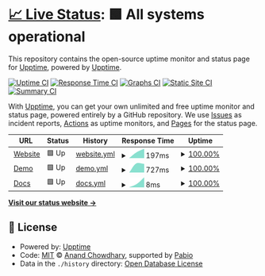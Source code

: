 # [📈 Live Status](https://status.upvado.com): <!--live status--> **🟩 All systems operational**

This repository contains the open-source uptime monitor and status page for [Upptime](https://upptime.js.org), powered by [Upptime](https://github.com/upptime/upptime).

[![Uptime CI](https://github.com/upptime/status.upvado.com/workflows/Uptime%20CI/badge.svg)](https://github.com/upptime/status.upvado.com/actions?query=workflow%3A%22Uptime+CI%22)
[![Response Time CI](https://github.com/upptime/status.upvado.com/workflows/Response%20Time%20CI/badge.svg)](https://github.com/upptime/status.upvado.com/actions?query=workflow%3A%22Response+Time+CI%22)
[![Graphs CI](https://github.com/upptime/status.upvado.com/workflows/Graphs%20CI/badge.svg)](https://github.com/upptime/status.upvado.com/actions?query=workflow%3A%22Graphs+CI%22)
[![Static Site CI](https://github.com/upptime/status.upvado.com/workflows/Static%20Site%20CI/badge.svg)](https://github.com/upptime/status.upvado.com/actions?query=workflow%3A%22Static+Site+CI%22)
[![Summary CI](https://github.com/upptime/status.upvado.com/workflows/Summary%20CI/badge.svg)](https://github.com/upptime/status.upvado.com/actions?query=workflow%3A%22Summary+CI%22)

With [Upptime](https://upptime.js.org), you can get your own unlimited and free uptime monitor and status page, powered entirely by a GitHub repository. We use [Issues](https://github.com/upptime/status.upvado.com/issues) as incident reports, [Actions](https://github.com/upptime/status.upvado.com/actions) as uptime monitors, and [Pages](https://status.upvado.com) for the status page.

<!--start: status pages-->
<!-- This summary is generated by Upptime (https://github.com/upptime/upptime) -->
<!-- Do not edit this manually, your changes will be overwritten -->
<!-- prettier-ignore -->
| URL | Status | History | Response Time | Uptime |
| --- | ------ | ------- | ------------- | ------ |
| <img alt="" src="https://icons.duckduckgo.com/ip3/upvado.com.ico" height="13"> [Website](https://upvado.com) | 🟩 Up | [website.yml](https://github.com/upvado/status.upvado.com/commits/HEAD/history/website.yml) | <details><summary><img alt="Response time graph" src="./graphs/website/response-time-week.png" height="20"> 197ms</summary><br><a href="https://upvado.com/history/website"><img alt="Response time 197" src="https://img.shields.io/endpoint?url=https%3A%2F%2Fraw.githubusercontent.com%2Fupvado%2Fstatus.upvado.com%2FHEAD%2Fapi%2Fwebsite%2Fresponse-time.json"></a><br><a href="https://upvado.com/history/website"><img alt="24-hour response time 197" src="https://img.shields.io/endpoint?url=https%3A%2F%2Fraw.githubusercontent.com%2Fupvado%2Fstatus.upvado.com%2FHEAD%2Fapi%2Fwebsite%2Fresponse-time-day.json"></a><br><a href="https://upvado.com/history/website"><img alt="7-day response time 197" src="https://img.shields.io/endpoint?url=https%3A%2F%2Fraw.githubusercontent.com%2Fupvado%2Fstatus.upvado.com%2FHEAD%2Fapi%2Fwebsite%2Fresponse-time-week.json"></a><br><a href="https://upvado.com/history/website"><img alt="30-day response time 197" src="https://img.shields.io/endpoint?url=https%3A%2F%2Fraw.githubusercontent.com%2Fupvado%2Fstatus.upvado.com%2FHEAD%2Fapi%2Fwebsite%2Fresponse-time-month.json"></a><br><a href="https://upvado.com/history/website"><img alt="1-year response time 197" src="https://img.shields.io/endpoint?url=https%3A%2F%2Fraw.githubusercontent.com%2Fupvado%2Fstatus.upvado.com%2FHEAD%2Fapi%2Fwebsite%2Fresponse-time-year.json"></a></details> | <details><summary><a href="https://upvado.com/history/website">100.00%</a></summary><a href="https://upvado.com/history/website"><img alt="All-time uptime 100.00%" src="https://img.shields.io/endpoint?url=https%3A%2F%2Fraw.githubusercontent.com%2Fupvado%2Fstatus.upvado.com%2FHEAD%2Fapi%2Fwebsite%2Fuptime.json"></a><br><a href="https://upvado.com/history/website"><img alt="24-hour uptime 100.00%" src="https://img.shields.io/endpoint?url=https%3A%2F%2Fraw.githubusercontent.com%2Fupvado%2Fstatus.upvado.com%2FHEAD%2Fapi%2Fwebsite%2Fuptime-day.json"></a><br><a href="https://upvado.com/history/website"><img alt="7-day uptime 100.00%" src="https://img.shields.io/endpoint?url=https%3A%2F%2Fraw.githubusercontent.com%2Fupvado%2Fstatus.upvado.com%2FHEAD%2Fapi%2Fwebsite%2Fuptime-week.json"></a><br><a href="https://upvado.com/history/website"><img alt="30-day uptime 100.00%" src="https://img.shields.io/endpoint?url=https%3A%2F%2Fraw.githubusercontent.com%2Fupvado%2Fstatus.upvado.com%2FHEAD%2Fapi%2Fwebsite%2Fuptime-month.json"></a><br><a href="https://upvado.com/history/website"><img alt="1-year uptime 100.00%" src="https://img.shields.io/endpoint?url=https%3A%2F%2Fraw.githubusercontent.com%2Fupvado%2Fstatus.upvado.com%2FHEAD%2Fapi%2Fwebsite%2Fuptime-year.json"></a></details>
| <img alt="" src="https://icons.duckduckgo.com/ip3/demo.upvado.com.ico" height="13"> [Demo](https://demo.upvado.com) | 🟩 Up | [demo.yml](https://github.com/upvado/status.upvado.com/commits/HEAD/history/demo.yml) | <details><summary><img alt="Response time graph" src="./graphs/demo/response-time-week.png" height="20"> 727ms</summary><br><a href="https://upvado.com/history/demo"><img alt="Response time 727" src="https://img.shields.io/endpoint?url=https%3A%2F%2Fraw.githubusercontent.com%2Fupvado%2Fstatus.upvado.com%2FHEAD%2Fapi%2Fdemo%2Fresponse-time.json"></a><br><a href="https://upvado.com/history/demo"><img alt="24-hour response time 727" src="https://img.shields.io/endpoint?url=https%3A%2F%2Fraw.githubusercontent.com%2Fupvado%2Fstatus.upvado.com%2FHEAD%2Fapi%2Fdemo%2Fresponse-time-day.json"></a><br><a href="https://upvado.com/history/demo"><img alt="7-day response time 727" src="https://img.shields.io/endpoint?url=https%3A%2F%2Fraw.githubusercontent.com%2Fupvado%2Fstatus.upvado.com%2FHEAD%2Fapi%2Fdemo%2Fresponse-time-week.json"></a><br><a href="https://upvado.com/history/demo"><img alt="30-day response time 727" src="https://img.shields.io/endpoint?url=https%3A%2F%2Fraw.githubusercontent.com%2Fupvado%2Fstatus.upvado.com%2FHEAD%2Fapi%2Fdemo%2Fresponse-time-month.json"></a><br><a href="https://upvado.com/history/demo"><img alt="1-year response time 727" src="https://img.shields.io/endpoint?url=https%3A%2F%2Fraw.githubusercontent.com%2Fupvado%2Fstatus.upvado.com%2FHEAD%2Fapi%2Fdemo%2Fresponse-time-year.json"></a></details> | <details><summary><a href="https://upvado.com/history/demo">100.00%</a></summary><a href="https://upvado.com/history/demo"><img alt="All-time uptime 100.00%" src="https://img.shields.io/endpoint?url=https%3A%2F%2Fraw.githubusercontent.com%2Fupvado%2Fstatus.upvado.com%2FHEAD%2Fapi%2Fdemo%2Fuptime.json"></a><br><a href="https://upvado.com/history/demo"><img alt="24-hour uptime 100.00%" src="https://img.shields.io/endpoint?url=https%3A%2F%2Fraw.githubusercontent.com%2Fupvado%2Fstatus.upvado.com%2FHEAD%2Fapi%2Fdemo%2Fuptime-day.json"></a><br><a href="https://upvado.com/history/demo"><img alt="7-day uptime 100.00%" src="https://img.shields.io/endpoint?url=https%3A%2F%2Fraw.githubusercontent.com%2Fupvado%2Fstatus.upvado.com%2FHEAD%2Fapi%2Fdemo%2Fuptime-week.json"></a><br><a href="https://upvado.com/history/demo"><img alt="30-day uptime 100.00%" src="https://img.shields.io/endpoint?url=https%3A%2F%2Fraw.githubusercontent.com%2Fupvado%2Fstatus.upvado.com%2FHEAD%2Fapi%2Fdemo%2Fuptime-month.json"></a><br><a href="https://upvado.com/history/demo"><img alt="1-year uptime 100.00%" src="https://img.shields.io/endpoint?url=https%3A%2F%2Fraw.githubusercontent.com%2Fupvado%2Fstatus.upvado.com%2FHEAD%2Fapi%2Fdemo%2Fuptime-year.json"></a></details>
| <img alt="" src="https://icons.duckduckgo.com/ip3/upvado.com.ico" height="13"> [Docs](https://upvado.com) | 🟩 Up | [docs.yml](https://github.com/upvado/status.upvado.com/commits/HEAD/history/docs.yml) | <details><summary><img alt="Response time graph" src="./graphs/docs/response-time-week.png" height="20"> 8ms</summary><br><a href="https://upvado.com/history/docs"><img alt="Response time 8" src="https://img.shields.io/endpoint?url=https%3A%2F%2Fraw.githubusercontent.com%2Fupvado%2Fstatus.upvado.com%2FHEAD%2Fapi%2Fdocs%2Fresponse-time.json"></a><br><a href="https://upvado.com/history/docs"><img alt="24-hour response time 8" src="https://img.shields.io/endpoint?url=https%3A%2F%2Fraw.githubusercontent.com%2Fupvado%2Fstatus.upvado.com%2FHEAD%2Fapi%2Fdocs%2Fresponse-time-day.json"></a><br><a href="https://upvado.com/history/docs"><img alt="7-day response time 8" src="https://img.shields.io/endpoint?url=https%3A%2F%2Fraw.githubusercontent.com%2Fupvado%2Fstatus.upvado.com%2FHEAD%2Fapi%2Fdocs%2Fresponse-time-week.json"></a><br><a href="https://upvado.com/history/docs"><img alt="30-day response time 8" src="https://img.shields.io/endpoint?url=https%3A%2F%2Fraw.githubusercontent.com%2Fupvado%2Fstatus.upvado.com%2FHEAD%2Fapi%2Fdocs%2Fresponse-time-month.json"></a><br><a href="https://upvado.com/history/docs"><img alt="1-year response time 8" src="https://img.shields.io/endpoint?url=https%3A%2F%2Fraw.githubusercontent.com%2Fupvado%2Fstatus.upvado.com%2FHEAD%2Fapi%2Fdocs%2Fresponse-time-year.json"></a></details> | <details><summary><a href="https://upvado.com/history/docs">100.00%</a></summary><a href="https://upvado.com/history/docs"><img alt="All-time uptime 100.00%" src="https://img.shields.io/endpoint?url=https%3A%2F%2Fraw.githubusercontent.com%2Fupvado%2Fstatus.upvado.com%2FHEAD%2Fapi%2Fdocs%2Fuptime.json"></a><br><a href="https://upvado.com/history/docs"><img alt="24-hour uptime 100.00%" src="https://img.shields.io/endpoint?url=https%3A%2F%2Fraw.githubusercontent.com%2Fupvado%2Fstatus.upvado.com%2FHEAD%2Fapi%2Fdocs%2Fuptime-day.json"></a><br><a href="https://upvado.com/history/docs"><img alt="7-day uptime 100.00%" src="https://img.shields.io/endpoint?url=https%3A%2F%2Fraw.githubusercontent.com%2Fupvado%2Fstatus.upvado.com%2FHEAD%2Fapi%2Fdocs%2Fuptime-week.json"></a><br><a href="https://upvado.com/history/docs"><img alt="30-day uptime 100.00%" src="https://img.shields.io/endpoint?url=https%3A%2F%2Fraw.githubusercontent.com%2Fupvado%2Fstatus.upvado.com%2FHEAD%2Fapi%2Fdocs%2Fuptime-month.json"></a><br><a href="https://upvado.com/history/docs"><img alt="1-year uptime 100.00%" src="https://img.shields.io/endpoint?url=https%3A%2F%2Fraw.githubusercontent.com%2Fupvado%2Fstatus.upvado.com%2FHEAD%2Fapi%2Fdocs%2Fuptime-year.json"></a></details>

<!--end: status pages-->

[**Visit our status website →**](https://status.upvado.com)

## 📄 License

- Powered by: [Upptime](https://github.com/upptime/upptime)
- Code: [MIT](./LICENSE) © [Anand Chowdhary](https://anandchowdhary.com), supported by [Pabio](https://pabio.com)
- Data in the `./history` directory: [Open Database License](https://opendatacommons.org/licenses/odbl/1-0/)
